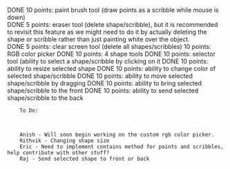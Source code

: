 DONE    10 points: paint brush tool (draw points as a scribble while mouse is down)     
DONE    5 points: eraser tool (delete shape/scribble), but it is recommended to revisit this feature as we might need to do it by actually deleting the shape or scribble rather than just painting white over the object.                              
DONE    5 points: clear screen tool (delete all shapes/scribbles)
        10 points: RGB color picker
DONE    10 points: 4 shape tools
DONE    10 points: selector tool (ability to select a shape/scribble by clicking on it
DONE    10 points: ability to resize selected shape
DONE    10 points: ability to change color of selected shape/scribble
DONE    10 points: ability to move selected shape/scribble by dragging
DONE    10 points: ability to bring selected shape/scribble to the front
DONE    10 points: ability to send selected shape/scribble to the back

        To Do:

        

        Anish - Will soon begin working on the custom rgb color picker.
        Rithvik - Changing shape size
        Eric - Need to implement contains method for points and scribbles, help contribute with other stuff?
        Raj - Send selected shape to front or back
